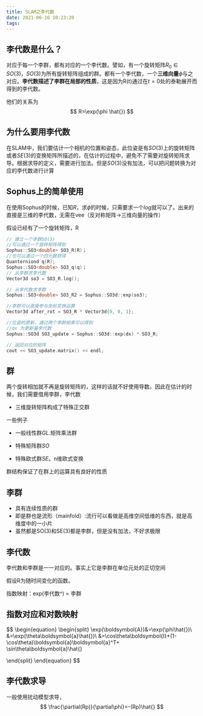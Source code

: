 ```yaml
---
title: SLAM之李代数
date: 2021-06-16 10:23:20
tags:
---
```


## 李代数是什么？

对应于每一个李群，都有对应的一个李代数。譬如，有一个旋转矩阵$R_0\in SO(3)，SO(3)$为所有旋转矩阵组成的群。都有一个李代数，一个**三维向量**$\phi$与之对应。**李代数描述了李群在局部的性质**，这是因为R(t)通过在$t=0$处的泰勒展开而得到的李代数。

他们的关系为
$$
R=\exp(\phi \hat{})
$$

## 为什么要用李代数

在SLAM中，我们要估计一个相机的位置和姿态，此位姿是有$SO(3)$上的旋转矩阵或者$SE(3)$的变换矩阵所描述的，在估计的过程中，避免不了需要对旋转矩阵求导。根据求导的定义，需要进行加法。但是$SO(3)$没有加法，可以把问题转换为对应的李代数进行计算



## Sophus上的简单使用

在使用Sophus的时候，已知$R$，求$\phi$的时候，只需要求一个$log$就可以了。出来的直接是三维的李代数，无需在vee（反对称矩阵->三维向量的操作）

假设已经有了一个旋转矩阵，R 

```c++
// 建立一个李群SO(3)
//可以通过一个旋转矩阵得到
Sophus::SO3<double> SO3_R(R)；
//也可以通过一个四元数获得
Quanterniond q(R);
Sophus::SO3<double> SO3_q(q)；
// 从李群求李代数
Vector3d so3 = SO3_R.log();

// 从李代数求李群
Sophus::SO3<double> SO3_R2 = Sophus::SO3d::exp(so3);

//李群可以直接参与坐标变换运算
Vector3d after_rot = SO3_R * Vector3d{0, 0, 1};

//位姿的更新，通过两个李群相乘可以得到
//dx 为更新量李代数
Sophus::SO3d SO3_update = Sophus::SO3d::exp(dx) * SO3_R;

// 返回对应的矩阵
cout << SO3_update.matrix() << endl;
```





## 群

两个旋转相加就不再是旋转矩阵的，这样的话就不好使用导数。因此在估计的时候，我们需要借用李群，李代数



- 三维旋转矩阵构成了特殊正交群



一些例子

- 一般线性群$GL$.矩阵乘法群

- 特殊矩阵群$SO$
- 特殊欧式群$SE$。n维欧式变换



群结构保证了在群上的运算具有良好的性质



## 李群

- 具有连续性质的群
- 即是群也是流形（mainfold）:流行可以看做是高维空间低维的东西，就是高维度中的一小片
- 虽然都是SO(3)和SE(3)都是李群，但是没有加法，不好求极限



## 李代数

李代数和李群是一一对应的。事实上它是李群在单位元处的正切空间



假设R为随时间变化的函数。  



指数映射：exp(李代数^) = 李群



## 指数对应和对数映射

$$
\begin{equation}
\begin{split}
\exp(\boldsymbol{A})&=\exp(\phi\hat{})\\
&=\exp(\theta\boldsymbol{a}\hat{})\\
&=\cos\theta\boldsymbol{I}+(1-\cos\theta)\boldsymbol{a}\boldsymbol{a}^T+\
\sin\theta\boldsymbol{a}\hat{}

\end{split}
\end{equation}
$$

## 李代数求导

一般使用扰动模型求导，
$$
\frac{\partial(Rp)}{\partial\phi}=-(Rp)\hat{}
$$
